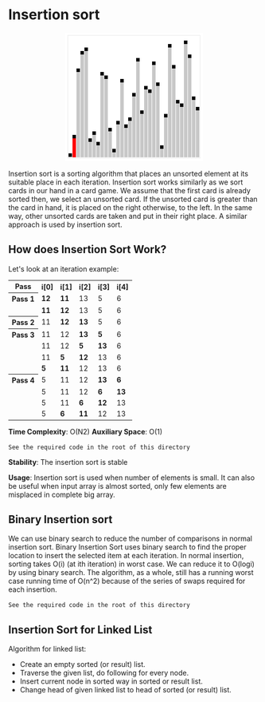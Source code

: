 # Insertion sort

<div align="center">
  <img src="https://github.com/iamlorddop/sorting-methods/blob/main/assets/img/insertion-sort.gif" alt="insertion-sort.gif">
</div>

Insertion sort is a sorting algorithm that places an unsorted element at its suitable place in each iteration. Insertion sort works similarly as we sort cards in our hand in a card game. We assume that the first card is already sorted then, we select an unsorted card. If the unsorted card is greater than the card in hand, it is placed on the right otherwise, to the left. In the same way, other unsorted cards are taken and put in their right place. A similar approach is used by insertion sort.

## How does Insertion Sort Work?

Let's look at an iteration example:

<table>
    <tr>
        <th>Pass</th>
        <th>i[0]</th>
        <th>i[1]</th>
        <th>i[2]</th>
        <th>i[3]</th>
        <th>i[4]</th>
    </tr>
    <tr>
        <th>Pass 1</th>
        <td><b>12</b></td>
        <td><b>11</b></td>
        <td>13</td>
        <td>5</td>
        <td>6</td>
    </tr>
    <tr>
        <td><span></span></td>
        <td><b>11</b></td>
        <td><b>12</b></td>
        <td>13</td>
        <td>5</td>
        <td>6</td>
    </tr>
    <tr>
        <th>Pass 2</th>
        <td>11</td>
        <td><b>12</b></td>
        <td><b>13</b></td>
        <td>5</td>
        <td>6</td>
    </tr>
    <tr>
        <th>Pass 3</th>
        <td>11</td>
        <td>12</td>
        <td><b>13</b></td>
        <td><b>5</b></td>
        <td>6</td>
    </tr>
    <tr>
        <td><span></span></td>
        <td>11</td>
        <td>12</td>
        <td><b>5</b></td>
        <td><b>13</b></td>
        <td>6</td>
    </tr>
    <tr>
        <td><span></span></td>
        <td>11</td>
        <td><b>5</b></td>
        <td><b>12</b></td>
        <td>13</td>
        <td>6</td>
    </tr>
    <tr>
        <td><span></span></td>
        <td><b>5</b></td>
        <td><b>11</b></td>
        <td>12</td>
        <td>13</td>
        <td>6</td>
    </tr>
    <tr>
        <th>Pass 4</th>
        <td>5</td>
        <td>11</td>
        <td>12</td>
        <td><b>13</b></td>
        <td><b>6</b></td>
    </tr>
    <tr>
        <td><span></span></td>
        <td>5</td>
        <td>11</td>
        <td>12</td>
        <td><b>6</b></td>
        <td><b>13</b></td>
    </tr>
    <tr>
        <td><span></span></td>
        <td>5</td>
        <td>11</td>
        <td><b>6</b></td>
        <td><b>12</b></td>
        <td>13</td>
    </tr>
    <tr>
        <td><span></span></td>
        <td>5</td>
        <td><b>6</b></td>
        <td><b>11</b></td>
        <td>12</td>
        <td>13</td>
    </tr>
</table>

**Time Complexity**: O(N2) 
**Auxiliary Space**: O(1)

```
See the required code in the root of this directory
```
**Stability**: The insertion sort is stable

**Usage**: Insertion sort is used when number of elements is small. It can also be useful when input array is almost sorted, only few elements are misplaced in complete big array.

## Binary Insertion sort

We can use binary search to reduce the number of comparisons in normal insertion sort. Binary Insertion Sort uses binary search to find the proper location to insert the selected item at each iteration. In normal insertion, sorting takes O(i) (at ith iteration) in worst case. We can reduce it to O(logi) by using binary search. The algorithm, as a whole, still has a running worst case running time of O(n^2) because of the series of swaps required for each insertion.

```
See the required code in the root of this directory
```

## Insertion Sort for Linked List

Algorithm for linked list:

- Create an empty sorted (or result) list.
- Traverse the given list, do following for every node.
- Insert current node in sorted way in sorted or result list.
- Change head of given linked list to head of sorted (or result) list. 
